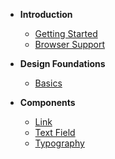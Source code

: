 
- **Introduction**
  - [Getting Started](/introduction/GettingStarted)
  - [Browser Support](/introduction/BrowserSupport)

- **Design Foundations**
  - [Basics](/foundation/Basics)

- **Components**
  - [Link](/components/Link)
  - [Text Field](/components/TextField)
  - [Typography](/components/Typography)
